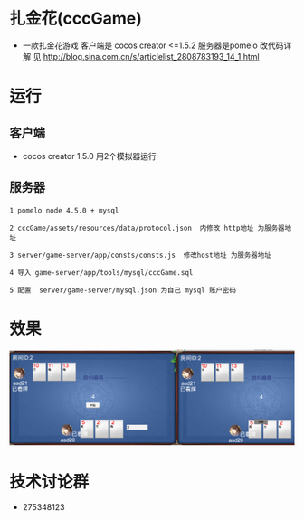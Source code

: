 # 扎金花(cccGame)
*   一款扎金花游戏  客户端是 cocos creator <=1.5.2  服务器是pomelo
    改代码详解 见 http://blog.sina.com.cn/s/articlelist_2808783193_14_1.html

# 运行

## 客户端
*   cocos creator 1.5.0 用2个模拟器运行

## 服务器
`1 pomelo node 4.5.0 + mysql`

`2 cccGame/assets/resources/data/protocol.json  内修改 http地址 为服务器地址`

`3 server/game-server/app/consts/consts.js  修改host地址 为服务器地址`

`4 导入 game-server/app/tools/mysql/cccGame.sql`

`5 配置  server/game-server/mysql.json 为自己 mysql 账户密码`

# 效果
![](shotscreens/1.png)

#   技术讨论群
*   275348123


